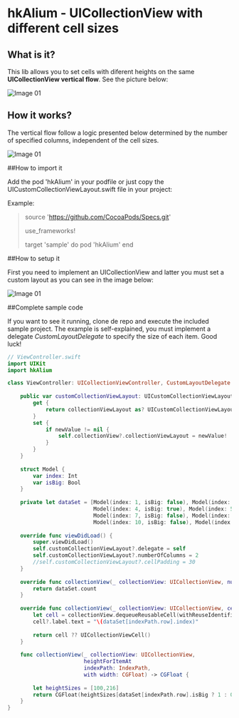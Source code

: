 # hkAlium - UICollectionView with different cell sizes

## What is it?
This lib allows you to set cells with diferent heights on the same **UICollectionView vertical flow**. See the picture below: 

![Image 01](https://github.com/heuristisk/hkAlium/blob/master/sample/demo.png?raw=true)

## How it works?
The vertical flow follow a logic presented below determined by the number of specified columns, independent of the cell sizes.

![Image 01](https://github.com/heuristisk/hkAlium/blob/master/sample/how-it-works.png?raw=true)

##How to import it

Add the pod 'hkAlium' in your podfile or just copy the UICustomCollectionViewLayout.swift file in your project:

Example:

> source 'https://github.com/CocoaPods/Specs.git'
> 
> use_frameworks!
> 
> target 'sample' do
>   pod 'hkAlium'
> end

##How to setup it

First you need to implement an UICollectionView and latter you must set a custom layout as you can see in the image below:  

![Image 01](https://github.com/heuristisk/hkAlium/blob/master/sample/setup.png?raw=true)

##Complete sample code

If you want to see it running, clone de repo and execute the included sample project. The example is self-explained, you must implement a delegate *CustomLayoutDelegate* to specify the size of each item. Good luck! 

```swift
// ViewController.swift
import UIKit
import hkAlium

class ViewController: UICollectionViewController, CustomLayoutDelegate {
    
    public var customCollectionViewLayout: UICustomCollectionViewLayout? {
        get {
            return collectionViewLayout as? UICustomCollectionViewLayout
        }
        set {
            if newValue != nil {
                self.collectionView?.collectionViewLayout = newValue!
            }
        }
    }
    
    struct Model {
        var index: Int
        var isBig: Bool
    }
    
    private let dataSet = [Model(index: 1, isBig: false), Model(index: 2, isBig: false), Model(index: 3, isBig: false),
                           Model(index: 4, isBig: true), Model(index: 5, isBig: false), Model(index: 6, isBig: false),
                           Model(index: 7, isBig: false), Model(index: 8, isBig: false), Model(index: 9, isBig: false),
                           Model(index: 10, isBig: false), Model(index: 11, isBig: false), Model(index: 12, isBig: false)]
    
    override func viewDidLoad() {
        super.viewDidLoad()
        self.customCollectionViewLayout?.delegate = self
        self.customCollectionViewLayout?.numberOfColumns = 2
        //self.customCollectionViewLayout?.cellPadding = 30
    }
    
    override func collectionView(_ collectionView: UICollectionView, numberOfItemsInSection section: Int) -> Int {
        return dataSet.count
    }
    
    override func collectionView(_ collectionView: UICollectionView, cellForItemAt indexPath: IndexPath) -> UICollectionViewCell {
        let cell = collectionView.dequeueReusableCell(withReuseIdentifier: "UICustomCollectionViewCell", for: indexPath) as? UICustomCollectionViewCell
        cell?.label.text = "\(dataSet[indexPath.row].index)"
        
        return cell ?? UICollectionViewCell()
    }
    
    func collectionView(_ collectionView: UICollectionView,
                        heightForItemAt
                        indexPath: IndexPath,
                        with width: CGFloat) -> CGFloat {
        
        let heightSizes = [100,216]
        return CGFloat(heightSizes[dataSet[indexPath.row].isBig ? 1 : 0])
    }
}
```